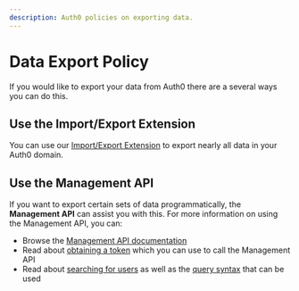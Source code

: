 ```yaml
---
description: Auth0 policies on exporting data.
---
```

# Data Export Policy

If you would like to export your data from Auth0 there are a several ways you can do this. 

## Use the Import/Export Extension

You can use our [Import/Export Extension](/extensions/user-import-export) to export nearly all data in your Auth0 domain. 

## Use the Management API

If you want to export certain sets of data programmatically, the **Management API** can assist you with this. For more information on using the Management API, you can:

* Browse the [Management API documentation](/api/management/v2)
* Read about [obtaining a token](/api/management/v2/tokens) which you can use to call the Management API
* Read about [searching for users](/api/management/v2/user-search) as well as the [query syntax](/api/management/v2/query-string-syntax) that can be used
